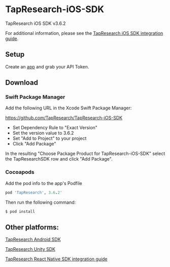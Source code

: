 # TapResearch-iOS-SDK
TapResearch iOS SDK v3.6.2

For additional information, please see the [TapResearch iOS SDK integration guide](https://supply-docs.tapresearch.com/docs/3.x/basic-integration/sdk-integration/ios).

## Setup

Create an [app](/supplier_dashboard/dashboard/apps/new) and grab your API Token.

## Download

### Swift Package Manager

Add the following URL in the Xcode Swift Package Manager:

https://github.com/TapResearch/TapResearch-iOS-SDK

* Set Dependency Rule to "Exact Version"
* Set the version value to 3.6.2
* Set "Add to Project" to your project
* Click "Add Package"

In the resulting "Choose Package Product for TapResearch-iOS-SDK" select the TapResearchSDK row and click "Add Package".

### Cocoapods

Add the pod info to the app's Podfile
 ```ruby
 pod 'TapResearch', 3.6.2'
 ```

 Then run the following command:
 ```bash
 $ pod install
 ```

## Other platforms:

[TapResearch Android SDK](https://supply-docs.tapresearch.com/docs/3.x/basic-integration/sdk-integration/android)

[TapResearch Unity SDK](https://supply-docs.tapresearch.com/docs/3.x/basic-integration/sdk-integration/unity)

[TapResearch React Native SDK integration guide](https://supply-docs.tapresearch.com/docs/3.x/basic-integration/sdk-integration/react-native)
